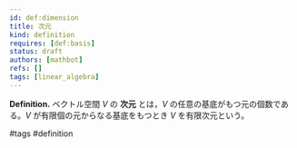 ```yaml
---
id: def:dimension
title: 次元
kind: definition
requires: [def:basis]
status: draft
authors: [mathbot]
refs: []
tags: [linear_algebra]
---
```


**Definition.** ベクトル空間 $V$ の **次元** とは，$V$ の任意の基底がもつ元の個数である。$V$ が有限個の元からなる基底をもつとき $V$ を有限次元という。

#tags #definition
